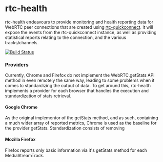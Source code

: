 # rtc-health

rtc-health endeavours to provide monitoring and health reporting data for WebRTC peer connections that are created using [rtc-quickconnect](http://github.com/rtc-io/rtc-quickconnect). It will expose the events from the rtc-quickconnect instance, as well as providing statistical reports relating to the connection, and the various tracks/channels.

[![Build Status](https://img.shields.io/travis/rtc-io/rtc-health.svg?branch=master)](https://travis-ci.org/rtc-io/rtc-health)

### Providers

Currently, Chrome and Firefox do not implement the WebRTC.getStats API method in even remotely the same way, leading to some problems when it comes to standardizing the output of data. To get around this, rtc-health implements a provider for each browser that handles the execution and standardization of stats retrieval.

#### Google Chrome

As the original implementor of the getStats method, and as such, containing a much wider array of reported metrics, Chrome is used as the baseline for the provider getStats. Standardization consists of removing 

#### Mozilla Firefox

Firefox reports only basic information via it's getStats method for each MediaStreamTrack.